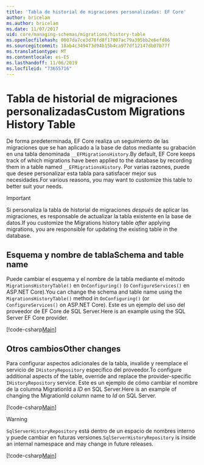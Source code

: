 ```yaml
---
title: 'Tabla de historial de migraciones personalizadas: EF Core'
author: bricelam
ms.author: bricelam
ms.date: 11/07/2017
uid: core/managing-schemas/migrations/history-table
ms.openlocfilehash: 0007da7ce3d78fd8f17007ac79a395bb2e6efd86
ms.sourcegitcommit: 18ab4c349473d94b15b4ca977df12147db07b77f
ms.translationtype: MT
ms.contentlocale: es-ES
ms.lasthandoff: 11/06/2019
ms.locfileid: "73655716"
---
```

# <a name="custom-migrations-history-table"></a><span data-ttu-id="beade-102">Tabla de historial de migraciones personalizadas</span><span class="sxs-lookup"><span data-stu-id="beade-102">Custom Migrations History Table</span></span>

<span data-ttu-id="beade-103">De forma predeterminada, EF Core realiza un seguimiento de las migraciones que se han aplicado a la base de datos mediante su grabación en una tabla denominada `__EFMigrationsHistory`.</span><span class="sxs-lookup"><span data-stu-id="beade-103">By default, EF Core keeps track of which migrations have been applied to the database by recording them in a table named `__EFMigrationsHistory`.</span></span> <span data-ttu-id="beade-104">Por varias razones, puede que desee personalizar esta tabla para satisfacer mejor sus necesidades.</span><span class="sxs-lookup"><span data-stu-id="beade-104">For various reasons, you may want to customize this table to better suit your needs.</span></span>

> [!IMPORTANT]
> <span data-ttu-id="beade-105">Si personaliza la tabla de historial de migraciones *después* de aplicar las migraciones, es responsable de actualizar la tabla existente en la base de datos.</span><span class="sxs-lookup"><span data-stu-id="beade-105">If you customize the Migrations history table *after* applying migrations, you are responsible for updating the existing table in the database.</span></span>

## <a name="schema-and-table-name"></a><span data-ttu-id="beade-106">Esquema y nombre de tabla</span><span class="sxs-lookup"><span data-stu-id="beade-106">Schema and table name</span></span>

<span data-ttu-id="beade-107">Puede cambiar el esquema y el nombre de la tabla mediante el método `MigrationsHistoryTable()` en `OnConfiguring()` (o `ConfigureServices()` en ASP.NET Core).</span><span class="sxs-lookup"><span data-stu-id="beade-107">You can change the schema and table name using the `MigrationsHistoryTable()` method in `OnConfiguring()` (or `ConfigureServices()` on ASP.NET Core).</span></span> <span data-ttu-id="beade-108">Este es un ejemplo del uso del proveedor de EF Core de SQL Server.</span><span class="sxs-lookup"><span data-stu-id="beade-108">Here is an example using the SQL Server EF Core provider.</span></span>

[!code-csharp[Main](../../../../samples/core/Schemas/Migrations/MigrationTableNameContext.cs#TableNameContext)]

## <a name="other-changes"></a><span data-ttu-id="beade-109">Otros cambios</span><span class="sxs-lookup"><span data-stu-id="beade-109">Other changes</span></span>

<span data-ttu-id="beade-110">Para configurar aspectos adicionales de la tabla, invalide y reemplace el servicio de `IHistoryRepository` específico del proveedor.</span><span class="sxs-lookup"><span data-stu-id="beade-110">To configure additional aspects of the table, override and replace the provider-specific `IHistoryRepository` service.</span></span> <span data-ttu-id="beade-111">Este es un ejemplo de cómo cambiar el nombre de la columna MigrationId a *ID* en SQL Server.</span><span class="sxs-lookup"><span data-stu-id="beade-111">Here is an example of changing the MigrationId column name to *Id* on SQL Server.</span></span>

[!code-csharp[Main](../../../../samples/core/Schemas/Migrations/MyHistoryRepository.cs#HistoryRepositoryContext)]

> [!WARNING]
> <span data-ttu-id="beade-112">`SqlServerHistoryRepository` está dentro de un espacio de nombres interno y puede cambiar en futuras versiones.</span><span class="sxs-lookup"><span data-stu-id="beade-112">`SqlServerHistoryRepository` is inside an internal namespace and may change in future releases.</span></span>

[!code-csharp[Main](../../../../samples/core/Schemas/Migrations/MyHistoryRepository.cs#HistoryRepository)]
